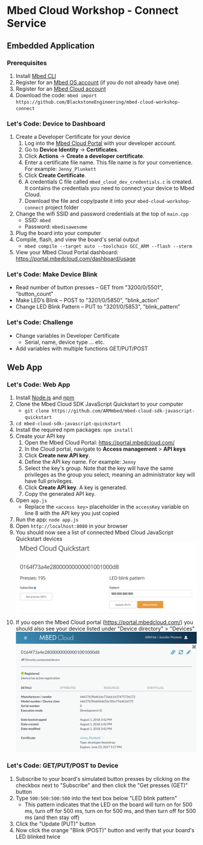 # Mbed Cloud Workshop - Connect Service

## Embedded Application

### Prerequisites
1. Install [Mbed CLI](https://os.mbed.com/docs/latest/tools/installation-and-setup.html)
1. Register for an [Mbed OS account](https://os.mbed.com/account/signup/) (if you do not already have one)
1. Register for an [Mbed Cloud account](http://cloud.mbed.com/quick-start)
1. Download the code: `mbed import https://github.com/BlackstoneEngineering/mbed-cloud-workshop-connect`

### Let's Code: Device to Dashboard
1. Create a Developer Certificate for your device
   1. Log into the [Mbed Cloud Portal](https://portal.mbedcloud.com/) with your developer account.
   1. Go to **Device Identity** -> **Certificates**.
   1. Click **Actions** -> **Create a developer certificate**.
   1. Enter a certificate file name. This file name is for your convenience. For example: `Jenny_Plunkett`
   1. Click **Create Certificate**.
   1. A credentials C file called `mbed_cloud_dev_credentials.c` is created. It contains the credentials you need to connect your device to Mbed Cloud.
   1. Download the file and copy/paste it into your `mbed-cloud-workshop-connect` project folder
1. Change the wifi SSID and password credentials at the top of `main.cpp`
   - SSID: `mbed`
   - Password: `mbedisawesome`
1. Plug the board into your computer
1. Compile, flash, and view the board's serial output
   - `mbed compile --target auto --toolchain GCC_ARM --flash --sterm`
1. View your Mbed Cloud Portal dashboard: https://portal.mbedcloud.com/dashboard/usage

### Let's Code: Make Device Blink
- Read number of button presses – GET from "3200/0/5501", "button_count"​
- Make LED’s Blink – POST to "3201/0/5850", "blink_action” ​
- Change LED Blink Pattern – PUT to "3201/0/5853", "blink_pattern” 

### Let's Code: Challenge
- Change variables in Developer Certificate
   - Serial, name, device type ... etc.
- Add variables with multiple functions GET/PUT/POST

## Web App

### Let's Code: Web App
1. Install [Node.js](https://nodejs.org/en/) and [npm](https://www.npmjs.com/)
1. Clone the Mbed Cloud SDK JavaScript Quickstart to your computer
   - `git clone https://github.com/ARMmbed/mbed-cloud-sdk-javascript-quickstart`
1. `cd mbed-cloud-sdk-javascript-quickstart`
1. Install the required npm packages: `npm install`
1. Create your API key
   1. Open the Mbed Cloud Portal: https://portal.mbedcloud.com/
   1. In the Cloud portal, navigate to **Access management** > **API keys**
   1. Click **Create new API key**.
   1. Define the API key name. For example: `Jenny`
   1. Select the key's group. Note that the key will have the same privileges as the group you select, meaning an administrator key will have full privileges.
   1. Click **Create API key**. A key is generated.
   1. Copy the generated API key.
1. Open `app.js`
   - Replace the `<access key>` placeholder in the `accessKey` variable on line 8 with the API key you just copied
1. Run the app: `node app.js`
1. Open `http://localhost:8080` in your browser
1. You should now see a list of connected Mbed Cloud JavaScript Quickstart devices
   <img width="946" src="/img2.png">
1. If you open the Mbed Cloud portal (https://portal.mbedcloud.com/) you should also see your device listed under "Device directory" > "Devices"
   <img width="835" src="/img1.png">

### Let's Code: GET/PUT/POST to Device
1. Subscribe to your board's simulated button presses by clicking on the checkbox next to "Subscribe" and then click the "Get presses (GET)" button
1. Type `500:500:500:500` into the text box below "LED blink pattern"
   - This pattern indicates that the LED on the board will turn on for 500 ms, turn off for 500 ms, turn on for 500 ms, and then turn off for 500 ms (and then stay off)
1. Click the "Update (PUT)" button
1. Now click the orange "Blink (POST)" button and verify that your board's LED blinked twice
